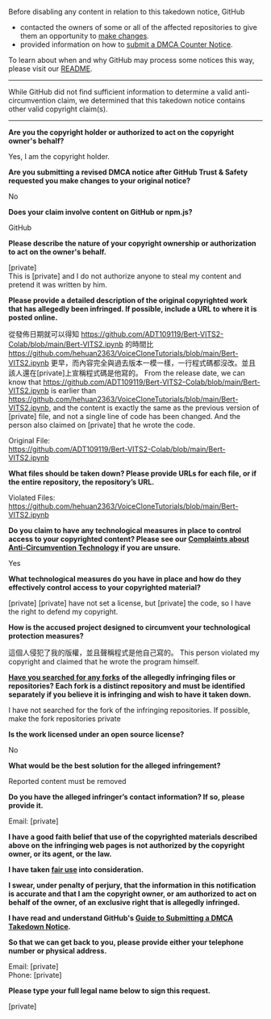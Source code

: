 Before disabling any content in relation to this takedown notice, GitHub
- contacted the owners of some or all of the affected repositories to give them an opportunity to [make changes](https://docs.github.com/en/github/site-policy/dmca-takedown-policy#a-how-does-this-actually-work).
- provided information on how to [submit a DMCA Counter Notice](https://docs.github.com/en/articles/guide-to-submitting-a-dmca-counter-notice).

To learn about when and why GitHub may process some notices this way, please visit our [README](https://github.com/github/dmca/blob/master/README.md#anatomy-of-a-takedown-notice).

---

While GitHub did not find sufficient information to determine a valid anti-circumvention claim, we determined that this takedown notice contains other valid copyright claim(s).

---

**Are you the copyright holder or authorized to act on the copyright owner's behalf?**

Yes, I am the copyright holder.

**Are you submitting a revised DMCA notice after GitHub Trust & Safety requested you make changes to your original notice?**

No

**Does your claim involve content on GitHub or npm.js?**

GitHub

**Please describe the nature of your copyright ownership or authorization to act on the owner's behalf.**

[private]  
This is [private] and I do not authorize anyone to steal my content and pretend it was written by him.

**Please provide a detailed description of the original copyrighted work that has allegedly been infringed. If possible, include a URL to where it is posted online.**

從發佈日期就可以得知 https://github.com/ADT109119/Bert-VITS2-Colab/blob/main/Bert-VITS2.ipynb 的時間比 https://github.com/hehuan2363/VoiceCloneTutorials/blob/main/Bert-VITS2.ipynb 更早，而內容完全與過去版本一模一樣，一行程式碼都沒改。並且該人還在[private]上宣稱程式碼是他寫的。
From the release date, we can know that https://github.com/ADT109119/Bert-VITS2-Colab/blob/main/Bert-VITS2.ipynb is earlier than https://github.com/hehuan2363/VoiceCloneTutorials/blob/main/Bert-VITS2.ipynb, and the content is exactly the same as the previous version of [private] file, and not a single line of code has been changed. And the person also claimed on [private] that he wrote the code.

Original File:  
https://github.com/ADT109119/Bert-VITS2-Colab/blob/main/Bert-VITS2.ipynb

**What files should be taken down? Please provide URLs for each file, or if the entire repository, the repository’s URL.**

Violated Files:  
https://github.com/hehuan2363/VoiceCloneTutorials/blob/main/Bert-VITS2.ipynb

**Do you claim to have any technological measures in place to control access to your copyrighted content? Please see our <a href="https://docs.github.com/articles/guide-to-submitting-a-dmca-takedown-notice#complaints-about-anti-circumvention-technology">Complaints about Anti-Circumvention Technology</a> if you are unsure.**

Yes

**What technological measures do you have in place and how do they effectively control access to your copyrighted material?**

[private]
[private] have not set a license, but [private] the code, so I have the right to defend my copyright.

**How is the accused project designed to circumvent your technological protection measures?**

這個人侵犯了我的版權，並且聲稱程式是他自己寫的。
This person violated my copyright and claimed that he wrote the program himself.

**<a href="https://docs.github.com/articles/dmca-takedown-policy#b-what-about-forks-or-whats-a-fork">Have you searched for any forks</a> of the allegedly infringing files or repositories? Each fork is a distinct repository and must be identified separately if you believe it is infringing and wish to have it taken down.**

I have not searched for the fork of the infringing repositories. If possible, make the fork repositories private

**Is the work licensed under an open source license?**

No

**What would be the best solution for the alleged infringement?**

Reported content must be removed

**Do you have the alleged infringer’s contact information? If so, please provide it.**

Email: [private]

**I have a good faith belief that use of the copyrighted materials described above on the infringing web pages is not authorized by the copyright owner, or its agent, or the law.**

**I have taken <a href="https://www.lumendatabase.org/topics/22">fair use</a> into consideration.**

**I swear, under penalty of perjury, that the information in this notification is accurate and that I am the copyright owner, or am authorized to act on behalf of the owner, of an exclusive right that is allegedly infringed.**

**I have read and understand GitHub's <a href="https://docs.github.com/articles/guide-to-submitting-a-dmca-takedown-notice/">Guide to Submitting a DMCA Takedown Notice</a>.**

**So that we can get back to you, please provide either your telephone number or physical address.**

Email: [private]  
Phone: [private]  

**Please type your full legal name below to sign this request.**

[private]  

